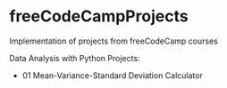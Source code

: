 # freeCodeCampProjects
Implementation of projects from freeCodeCamp courses

Data Analysis with Python Projects:
- 01 Mean-Variance-Standard Deviation Calculator

